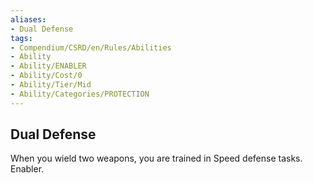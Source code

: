 ```yaml
---
aliases:
- Dual Defense
tags:
- Compendium/CSRD/en/Rules/Abilities
- Ability
- Ability/ENABLER
- Ability/Cost/0
- Ability/Tier/Mid
- Ability/Categories/PROTECTION
---
```


  
## Dual Defense  
When you wield two weapons, you are trained in Speed defense tasks. Enabler. 